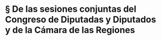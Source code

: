 # § De las sesiones conjuntas del Congreso de Diputadas y Diputados y de la Cámara de las  Regiones

